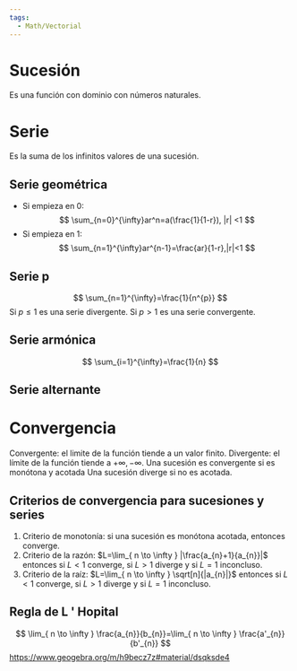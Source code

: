 ```yaml
---
tags:
  - Math/Vectorial
---
```


# Sucesión
Es una función con dominio con números naturales.
# Serie
Es la suma de los infinitos valores de una sucesión.
## Serie geométrica
- Si empieza en 0:$$
\sum_{n=0}^{\infty}ar^n=a(\frac{1}{1-r}), |r| <1
$$
- Si empieza en 1:$$
\sum_{n=1}^{\infty}ar^{n-1}=\frac{ar}{1-r},|r|<1
$$
## Serie p
$$
\sum_{n=1}^{\infty}=\frac{1}{n^{p}}
$$
Si $p\leq1$ es una serie divergente.
Si $p> 1$ es una serie convergente.
## Serie armónica
$$
\sum_{i=1}^{\infty}=\frac{1}{n}
$$
## Serie alternante

# Convergencia
Convergente: el limite de la función tiende a un valor finito.
Divergente: el límite de la función tiende a  $+\infty, -\infty$.
Una sucesión es convergente si es monótona y acotada
Una sucesión diverge si no es acotada.
## Criterios de convergencia para sucesiones y series
1. Criterio de monotonía: si una sucesión es monótona acotada, entonces converge.
2. Criterio de la razón: $L=\lim_{ n \to \infty } |\frac{a_{n}+1}{a_{n}}|$ entonces si $L<1$ converge, si $L>1$ diverge y si $L=1$ inconcluso.
3. Criterio de la raíz: $L=\lim_{ n \to \infty } \sqrt[n]{|a_{n}|}$ entonces si $L<1$ converge, si $L>1$ diverge y si $L=1$ inconcluso.
## Regla de L ' Hopital
$$
\lim_{ n \to \infty } \frac{a_{n}}{b_{n}}=\lim_{ n \to \infty } \frac{a'_{n}}{b'_{n}}
$$
https://www.geogebra.org/m/h9becz7z#material/dsqksde4